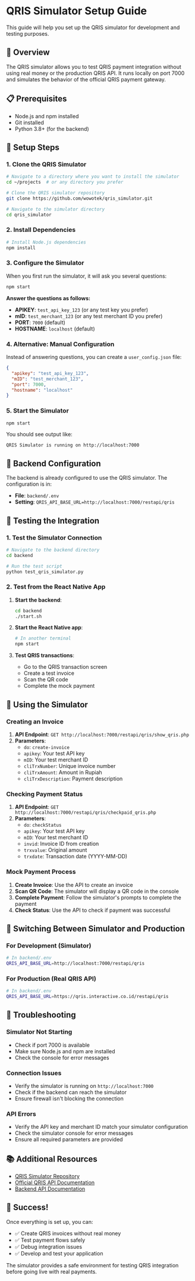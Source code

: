 # QRIS Simulator Setup Guide

This guide will help you set up the QRIS simulator for development and testing purposes.

## 🎯 Overview

The QRIS simulator allows you to test QRIS payment integration without using real money or the production QRIS API. It runs locally on port 7000 and simulates the behavior of the official QRIS payment gateway.

## 📋 Prerequisites

- Node.js and npm installed
- Git installed
- Python 3.8+ (for the backend)

## 🚀 Setup Steps

### 1. Clone the QRIS Simulator

```bash
# Navigate to a directory where you want to install the simulator
cd ~/projects  # or any directory you prefer

# Clone the QRIS simulator repository
git clone https://github.com/wowotek/qris_simulator.git

# Navigate to the simulator directory
cd qris_simulator
```

### 2. Install Dependencies

```bash
# Install Node.js dependencies
npm install
```

### 3. Configure the Simulator

When you first run the simulator, it will ask you several questions:

```bash
npm start
```

**Answer the questions as follows:**

- **APIKEY**: `test_api_key_123` (or any test key you prefer)
- **mID**: `test_merchant_123` (or any test merchant ID you prefer)
- **PORT**: `7000` (default)
- **HOSTNAME**: `localhost` (default)

### 4. Alternative: Manual Configuration

Instead of answering questions, you can create a `user_config.json` file:

```json
{
  "apikey": "test_api_key_123",
  "mID": "test_merchant_123",
  "port": 7000,
  "hostname": "localhost"
}
```

### 5. Start the Simulator

```bash
npm start
```

You should see output like:
```
QRIS Simulator is running on http://localhost:7000
```

## 🔧 Backend Configuration

The backend is already configured to use the QRIS simulator. The configuration is in:

- **File**: `backend/.env`
- **Setting**: `QRIS_API_BASE_URL=http://localhost:7000/restapi/qris`

## 🧪 Testing the Integration

### 1. Test the Simulator Connection

```bash
# Navigate to the backend directory
cd backend

# Run the test script
python test_qris_simulator.py
```

### 2. Test from the React Native App

1. **Start the backend**:
   ```bash
   cd backend
   ./start.sh
   ```

2. **Start the React Native app**:
   ```bash
   # In another terminal
   npm start
   ```

3. **Test QRIS transactions**:
   - Go to the QRIS transaction screen
   - Create a test invoice
   - Scan the QR code
   - Complete the mock payment

## 📱 Using the Simulator

### Creating an Invoice

1. **API Endpoint**: `GET http://localhost:7000/restapi/qris/show_qris.php`
2. **Parameters**:
   - `do`: `create-invoice`
   - `apikey`: Your test API key
   - `mID`: Your test merchant ID
   - `cliTrxNumber`: Unique invoice number
   - `cliTrxAmount`: Amount in Rupiah
   - `cliTrxDescription`: Payment description

### Checking Payment Status

1. **API Endpoint**: `GET http://localhost:7000/restapi/qris/checkpaid_qris.php`
2. **Parameters**:
   - `do`: `checkStatus`
   - `apikey`: Your test API key
   - `mID`: Your test merchant ID
   - `invid`: Invoice ID from creation
   - `trxvalue`: Original amount
   - `trxdate`: Transaction date (YYYY-MM-DD)

### Mock Payment Process

1. **Create Invoice**: Use the API to create an invoice
2. **Scan QR Code**: The simulator will display a QR code in the console
3. **Complete Payment**: Follow the simulator's prompts to complete the payment
4. **Check Status**: Use the API to check if payment was successful

## 🔄 Switching Between Simulator and Production

### For Development (Simulator)
```bash
# In backend/.env
QRIS_API_BASE_URL=http://localhost:7000/restapi/qris
```

### For Production (Real QRIS API)
```bash
# In backend/.env
QRIS_API_BASE_URL=https://qris.interactive.co.id/restapi/qris
```

## 🐛 Troubleshooting

### Simulator Not Starting
- Check if port 7000 is available
- Make sure Node.js and npm are installed
- Check the console for error messages

### Connection Issues
- Verify the simulator is running on `http://localhost:7000`
- Check if the backend can reach the simulator
- Ensure firewall isn't blocking the connection

### API Errors
- Verify the API key and merchant ID match your simulator configuration
- Check the simulator console for error messages
- Ensure all required parameters are provided

## 📚 Additional Resources

- [QRIS Simulator Repository](https://github.com/wowotek/qris_simulator)
- [Official QRIS API Documentation](https://qris.id/api-doc/index.php)
- [Backend API Documentation](backend/README.md)

## 🎉 Success!

Once everything is set up, you can:
- ✅ Create QRIS invoices without real money
- ✅ Test payment flows safely
- ✅ Debug integration issues
- ✅ Develop and test your application

The simulator provides a safe environment for testing QRIS integration before going live with real payments.
